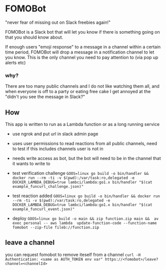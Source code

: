 # FOMOBot

"never fear of missing out on Slack freebies again!"

FOMOBot is a Slack bot that will let you know if there is something going on that you should know about.

If enough users "emoji response" to a message in a channel within a certain time period, FOMOBot will drop a message in a notification channel to let you know.
This is the only channel you need to pay attention to (via pop up alerts etc)

### why?

There are too many public channels and I do not like watching them all, and when everyone is off to a party or eating free cake I get annoyed at the "didn't you see the message in Slack?"

## How

This app is written to run as a Lambda function or as a long running service


- use ngrok and put url in slack admin page
- uses user permissions to read reactions from all public channels, need to test if this includes channels user is not in
- needs write access as bot, but the bot will need to be in the channel that it wants to write to

- test verification challenge
`GOOS=linux go build -o bin/handler && docker run --rm -ti -v $(pwd):/var/task:ro,delegated -e DOCKER_LAMBDA_DEBUG=true lambci/lambda:go1.x bin/handler "$(cat example_funcurl_challenge.json)"`

- test reaction added
`GOOS=linux go build -o bin/handler && docker run --rm -ti -v $(pwd):/var/task:ro,delegated -e DOCKER_LAMBDA_DEBUG=true lambci/lambda:go1.x bin/handler "$(cat example_funcurl_event.json)"`

- deploy
`GOOS=linux go build -o main && zip function.zip main &&  av exec personal -- aws lambda  update-function-code --function-name fomobot --zip-file fileb://function.zip`

## leave a channel
you can request fomobot to remove iteself from a channel
`curl -H Authentication: <same as AUTH_TOKEN env var" https://<fomobot>/leave?channel=<channelId>`